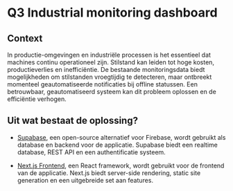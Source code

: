 # Q3 Industrial monitoring dashboard

## Context
In productie-omgevingen en industriële processen is het essentieel dat machines continu operationeel zijn. Stilstand kan leiden tot hoge kosten, productieverlies en inefficiëntie. De bestaande monitoringsdata biedt mogelijkheden om stilstanden vroegtijdig te detecteren, maar ontbreekt momenteel geautomatiseerde notificaties bij offline statussen. Een betrouwbaar, geautomatiseerd systeem kan dit probleem oplossen en de efficiëntie verhogen.

## Uit wat bestaat de oplossing?

* [Supabase](/supabase/README.md), een open-source alternatief voor Firebase, wordt gebruikt als database en backend voor de applicatie. Supabase biedt een realtime database, REST API en een authentificatie systeem.

* [Next.js Frontend](/src/README.md), een React framework, wordt gebruikt voor de frontend van de applicatie. Next.js biedt server-side rendering, static site generation en een uitgebreide set aan features.
